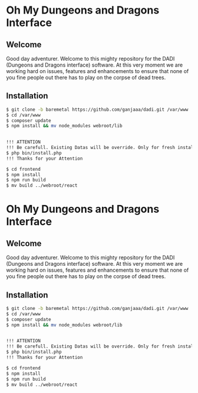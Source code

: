 # Oh My Dungeons and Dragons Interface

## Welcome

Good day adventurer. Welcome to this mighty repository for the DADI (Dungeons and Dragons interface) software.
At this very moment we are working hard on issues, features and enhancements to ensure that none of you fine people out there has to play on the corpse of dead trees.

## Installation
```bash
$ git clone -b baremetal https://github.com/ganjaaa/dadi.git /var/www
$ cd /var/www
$ composer update
$ npm install && mv node_modules webroot/lib
      

!!! ATTENTION
!!! Be carefull. Existing Datas will be override. Only for fresh installations.
$ php bin/install.php                                                                    1 ?
!!! Thanks for your Attention

$ cd frontend
$ npm install
$ npm run build
$ mv build ../webroot/react

```

# Oh My Dungeons and Dragons Interface

## Welcome

Good day adventurer. Welcome to this mighty repository for the DADI (Dungeons and Dragons interface) software.
At this very moment we are working hard on issues, features and enhancements to ensure that none of you fine people out there has to play on the corpse of dead trees.

## Installation
```bash
$ git clone -b baremetal https://github.com/ganjaaa/dadi.git /var/www
$ cd /var/www
$ composer update
$ npm install && mv node_modules webroot/lib
      

!!! ATTENTION
!!! Be carefull. Existing Datas will be override. Only for fresh installations.
$ php bin/install.php                                                                    1 ?
!!! Thanks for your Attention

$ cd frontend
$ npm install
$ npm run build
$ mv build ../webroot/react

```

